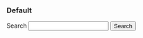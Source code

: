 
<h3 class="site-preview-heading">Default</h3>
<section aria-label="Default search component">
  <form class="usa-search" role="search">
    <label class="usa-sr-only" for="search-field-search-field"> Search </label>
    <input
      class="usa-input"
      id="search-field-search-field"
      type="search"
      name="search"
    />
    <button class="usa-button" type="submit">
      <span class="usa-search__submit-text">Search</span>
    </button>
  </form>
</section>
